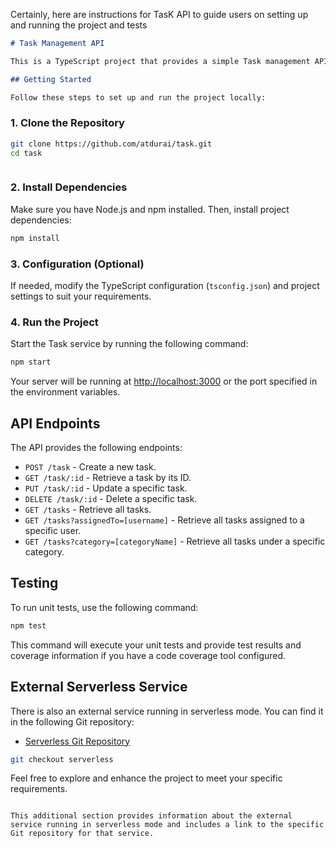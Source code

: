 Certainly, here are instructions for TasK API to guide users on setting up and running the project and tests

````markdown
# Task Management API

This is a TypeScript project that provides a simple Task management API. You can CRUD tasks. Tasks have attributes such as title, description, due date, category, and status.

## Getting Started

Follow these steps to set up and run the project locally:
````

### 1. Clone the Repository

```bash
git clone https://github.com/atdurai/task.git
cd task
```
````
````

### 2. Install Dependencies

Make sure you have Node.js and npm installed. Then, install project dependencies:

```bash
npm install
```

### 3. Configuration (Optional)

If needed, modify the TypeScript configuration (`tsconfig.json`) and project settings to suit your requirements.

### 4. Run the Project

Start the Task service by running the following command:

```bash
npm start
```

Your server will be running at [http://localhost:3000](http://localhost:3000) or the port specified in the environment variables.

## API Endpoints

The API provides the following endpoints:

- `POST /task` - Create a new task.
- `GET /task/:id` - Retrieve a task by its ID.
- `PUT /task/:id` - Update a specific task.
- `DELETE /task/:id` - Delete a specific task.
- `GET /tasks` - Retrieve all tasks.
- `GET /tasks?assignedTo=[username]` - Retrieve all tasks assigned to a specific user.
- `GET /tasks?category=[categoryName]` - Retrieve all tasks under a specific category.

## Testing

To run unit tests, use the following command:

```bash
npm test
```

This command will execute your unit tests and provide test results and coverage information if you have a code coverage tool configured.

## External Serverless Service

There is also an external service running in serverless mode. You can find it in the following Git repository:

- [Serverless Git Repository](https://github.com/atdurai/task/tree/serverless)

```bash
git checkout serverless
```

Feel free to explore and enhance the project to meet your specific requirements.

```

This additional section provides information about the external service running in serverless mode and includes a link to the specific Git repository for that service.
```
